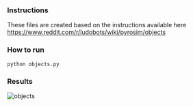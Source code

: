 ### Instructions
These files are created based on the instructions available here
<https://www.reddit.com/r/ludobots/wiki/pyrosim/objects>

### How to run
```
python objects.py
```

### Results
![objects](https://i.imgur.com/7tcYeKb.png)